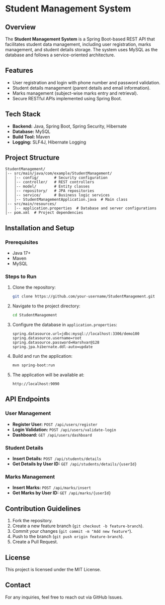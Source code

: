 # Student Management System

## Overview
The **Student Management System** is a Spring Boot-based REST API that facilitates student data management, including user registration, marks management, and student details storage. The system uses MySQL as the database and follows a service-oriented architecture.

## Features
- User registration and login with phone number and password validation.
- Student details management (parent details and email information).
- Marks management (subject-wise marks entry and retrieval).
- Secure RESTful APIs implemented using Spring Boot.

## Tech Stack
- **Backend:** Java, Spring Boot, Spring Security, Hibernate
- **Database:** MySQL
- **Build Tool:** Maven
- **Logging:** SLF4J, Hibernate Logging

## Project Structure
```
StudentManagement/
│-- src/main/java/com/example/StudentManagement/
│   │-- config/       # Security configuration
│   │-- controller/   # REST controllers
│   │-- model/        # Entity classes
│   │-- repository/   # JPA repositories
│   │-- service/      # Business logic services
│   │-- StudentManagementApplication.java  # Main class
│-- src/main/resources/
│   │-- application.properties  # Database and server configurations
│-- pom.xml  # Project dependencies
```

## Installation and Setup
### Prerequisites
- Java 17+
- Maven
- MySQL

### Steps to Run
1. Clone the repository:
   ```sh
   git clone https://github.com/your-username/StudentManagement.git
   ```
2. Navigate to the project directory:
   ```sh
   cd StudentManagement
   ```
3. Configure the database in `application.properties`:
   ```properties
   spring.datasource.url=jdbc:mysql://localhost:3306/demo100
   spring.datasource.username=root
   spring.datasource.password=Harshvar@128
   spring.jpa.hibernate.ddl-auto=update
   ```
4. Build and run the application:
   ```sh
   mvn spring-boot:run
   ```
5. The application will be available at:
   ```
   http://localhost:9090
   ```

## API Endpoints
### User Management
- **Register User:** `POST /api/users/register`
- **Login Validation:** `POST /api/users/validate-login`
- **Dashboard:** `GET /api/users/dashboard`

### Student Details
- **Insert Details:** `POST /api/students/details`
- **Get Details by User ID:** `GET /api/students/details/{userId}`

### Marks Management
- **Insert Marks:** `POST /api/marks/insert`
- **Get Marks by User ID:** `GET /api/marks/{userId}`

## Contribution Guidelines
1. Fork the repository.
2. Create a new feature branch (`git checkout -b feature-branch`).
3. Commit your changes (`git commit -m "Add new feature"`).
4. Push to the branch (`git push origin feature-branch`).
5. Create a Pull Request.

## License
This project is licensed under the MIT License.

## Contact
For any inquiries, feel free to reach out via GitHub Issues.

